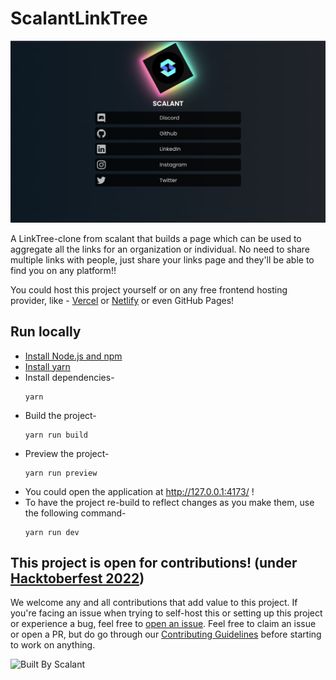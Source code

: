 # ScalantLinkTree

![Scalant LinkTree webpage](./webpage.png)

A LinkTree-clone from scalant that builds a page which can be used to aggregate all the links for an organization or individual. No need to share multiple links with people, just share your links page and they'll be able to find you on any platform!!

You could host this project yourself or on any free frontend hosting provider, like - [Vercel](https://vercel.com/) or [Netlify](https://www.netlify.com/) or even GitHub Pages!


## Run locally

- [Install Node.js and npm](https://docs.npmjs.com/cli/v8/configuring-npm/install)
- [Install yarn](https://classic.yarnpkg.com/lang/en/docs/install/)
- Install dependencies-
  ```
  yarn
  ``` 
- Build the project-
  ```
  yarn run build
  ```
- Preview the project-
  ```
  yarn run preview
  ```
- You could open the application at http://127.0.0.1:4173/ !
- To have the project re-build to reflect changes as you make them, use the following command-
  ```
  yarn run dev
  ```

<!-- TODO: ADD HOST ON VERCEL BUTTON -->


## This project is open for contributions! (under [Hacktoberfest 2022](https://hacktoberfest.digitalocean.com/))
We welcome any and all contributions that add value to this project.
If you're facing an issue when trying to self-host this or setting up this project or experience a bug, feel free to [open an issue](https://https://github.com/ScalantCommunity/ScalantLinkTree/issue).
Feel free to claim an issue or open a PR, but do go through our [Contributing Guidelines](./CONTRIBUTING.md) before starting to work on anything.

![Built By Scalant](https://img.shields.io/badge/Built%20by-Scalant-blue?style=for-the-badge)
